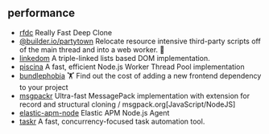 ## performance

- [rfdc](https://github.com/davidmarkclements/rfdc) Really Fast Deep Clone
- [@builder.io/partytown](https://github.com/BuilderIO/partytown) Relocate resource intensive third-party scripts off of the main thread and into a web worker. 🎉
- [linkedom](https://github.com/WebReflection/linkedom) A triple-linked lists based DOM implementation.
- [piscina](https://github.com/piscinajs/piscina) A fast, efficient Node.js Worker Thread Pool implementation
- [bundlephobia](https://github.com/pastelsky/bundlephobia) 🏋️ Find out the cost of adding a new frontend dependency to your project
- [msgpackr](https://github.com/kriszyp/msgpackr) Ultra-fast MessagePack implementation with extension for record and structural cloning / msgpack.org[JavaScript/NodeJS]
- [elastic-apm-node](https://github.com/elastic/apm-agent-nodejs) Elastic APM Node.js Agent
- [taskr](https://github.com/lukeed/taskr) A fast, concurrency-focused task automation tool.